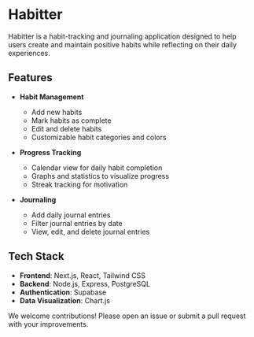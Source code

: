 # Habitter

Habitter is a habit-tracking and journaling application designed to help users create and maintain positive habits while reflecting on their daily experiences.

## Features

- **Habit Management**
  - Add new habits
  - Mark habits as complete
  - Edit and delete habits
  - Customizable habit categories and colors

- **Progress Tracking**
  - Calendar view for daily habit completion
  - Graphs and statistics to visualize progress
  - Streak tracking for motivation

- **Journaling**
  - Add daily journal entries
  - Filter journal entries by date
  - View, edit, and delete journal entries

## Tech Stack

- **Frontend**: Next.js, React, Tailwind CSS
- **Backend**: Node.js, Express, PostgreSQL
- **Authentication**: Supabase
- **Data Visualization**: Chart.js

We welcome contributions! Please open an issue or submit a pull request with your improvements.
